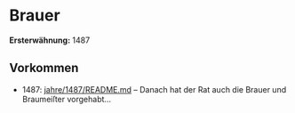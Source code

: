 # Brauer

**Ersterwähnung:** 1487

## Vorkommen
- 1487: [jahre/1487/README.md](../jahre/1487/README.md) – Danach hat der Rat auch die Brauer
und Braumeiſter vorgehabt...
